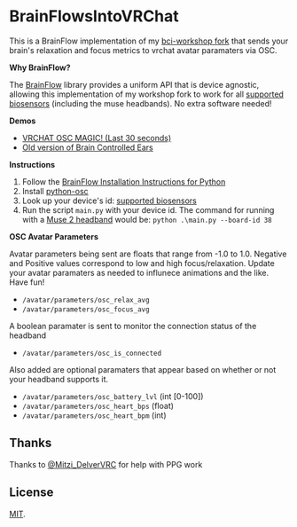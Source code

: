 # BrainFlowsIntoVRChat

This is a BrainFlow implementation of my [bci-workshop fork](https://github.com/ChilloutCharles/bci-workshop) that sends your brain's relaxation and focus metrics to vrchat avatar paramaters via OSC.

**Why BrainFlow?**

The [BrainFlow](https://BrainFlow.org) library provides a uniform API that is device agnostic, allowing this implementation of my workshop fork to work for all [supported biosensors](https://BrainFlow.readthedocs.io/en/stable/SupportedBoards.html) (including the muse headbands). No extra software needed!

**Demos** 
- [VRCHAT OSC MAGIC! (Last 30 seconds)](https://twitter.com/kentrl_z/status/1497020472046800897)
- [Old version of Brain Controlled Ears](https://www.youtube.com/watch?v=WjWc51xNgKg)

**Instructions**

1. Follow the [BrainFlow Installation Instructions for Python](https://BrainFlow.readthedocs.io/en/stable/BuildBrainFlow.html#python)
2. Install [python-osc](https://pypi.org/project/python-osc/)
3. Look up your device's id: [supported biosensors](https://BrainFlow.readthedocs.io/en/stable/SupportedBoards.html)
4. Run the script `main.py` with your device id. The command for running with a [Muse 2 headband](https://choosemuse.com/muse-2/) would be: `python .\main.py --board-id 38`

**OSC Avatar Parameters**

Avatar parameters being sent are floats that range from -1.0 to 1.0. Negative and Positive values correspond to low and high focus/relaxation. Update your avatar paramaters as needed to influnece animations and the like. Have fun!

- `/avatar/parameters/osc_relax_avg`
- `/avatar/parameters/osc_focus_avg`

A boolean paramater is sent to monitor the connection status of the headband

- `/avatar/parameters/osc_is_connected`

Also added are optional paramaters that appear based on whether or not your headband supports it.
- `/avatar/parameters/osc_battery_lvl` (int [0-100])
- `/avatar/parameters/osc_heart_bps` (float)
- `/avatar/parameters/osc_heart_bpm` (int)

## Thanks
Thanks to [@Mitzi_DelverVRC](https://twitter.com/Mitzi_DelverVRC) for help with PPG work

## License
[MIT](http://opensource.org/licenses/MIT).